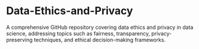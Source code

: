 # Data-Ethics-and-Privacy
A comprehensive GitHub repository covering data ethics and privacy in data science, addressing topics such as fairness, transparency, privacy-preserving techniques, and ethical decision-making frameworks.
